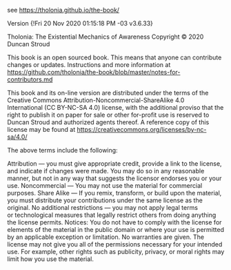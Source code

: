 
see <https://tholonia.github.io/the-book/>

Version {!Fri 20 Nov 2020 01:15:18 PM -03 v3.6.33}

Tholonia: The Existential Mechanics of Awareness
Copyright © 2020 Duncan Stroud

This book is an open sourced book. This means that anyone can contribute changes or updates. Instructions and more information at <https://github.com/tholonia/the-book/blob/master/notes-for-contributors.md>

This book and its on-line version are distributed under the terms of the Creative Commons Attribution-Noncommercial-ShareAlike 4.0 International (CC BY-NC-SA 4.0) license, with the additional proviso that the right to publish it on paper for sale or other for-profit use is reserved to Duncan Stroud and authorized agents thereof. A reference copy of this license may be found at https://creativecommons.org/licenses/by-nc-sa/4.0/

The above terms include the following:

Attribution — you must give appropriate credit, provide a link to the license, and indicate if changes were made. You may do so in any reasonable manner, but not in any way that suggests the licensor endorses you or your use. Noncommercial — You may not use the material for commercial purposes. Share Alike — If you remix, transform, or build upon the material, you must distribute your contributions under the same license as the original. No additional restrictions — you may not apply legal terms or technological measures that legally restrict others from doing anything the license permits. Notices: You do not have to comply with the license for elements of the material in the public domain or where your use is permitted by an applicable exception or limitation. No warranties are given. The license may not give you all of the permissions necessary for your intended use. For example, other rights such as publicity, privacy, or moral rights may limit how you use the material.

